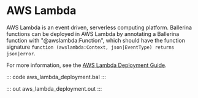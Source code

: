# AWS Lambda

AWS Lambda is an event driven, serverless computing platform. Ballerina functions can be deployed in AWS Lambda by annotating a Ballerina function with "@awslambda:Function", which should have the function signature `function (awslambda:Context, json|EventType) returns json|error`.

For more information, see the [AWS Lambda Deployment Guide](https://ballerina.io/learn/deployment/aws-lambda/).

::: code aws_lambda_deployment.bal :::

::: out aws_lambda_deployment.out :::